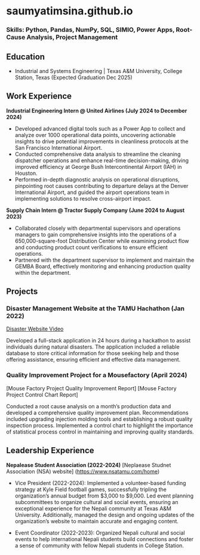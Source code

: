 # saumyatimsina.github.io

### Skills: Python, Pandas, NumPy, SQL, SIMIO, Power Apps, Root-Cause Analysis, Project Management

## Education
- Industrial and Systems Engineering | Texas A&M University, College Station, Texas (Expected Graduation Dec 2025)

## Work Experience
**Industrial Engineering Intern @ United Airlines (July 2024 to December 2024)**
- Developed advanced digital tools such as a Power App to collect and analyze over 1000 operational data points, uncovering actionable insights to drive potential improvements in cleanliness protocols at the San Francisco International Airport.
- Conducted comprehensive data analysis to streamline the cleaning dispatcher operations and enhance real-time decision-making, driving improved efficiency at George Bush Intercontinental Airport (IAH) in Houston.
- Performed in-depth diagnostic analysis on operational disruptions, pinpointing root causes contributing to departure delays at the Denver International Airport, and guided the airport operations team in implementing solutions to resolve cross-airport impact.

**Supply Chain Intern @ Tractor Supply Company (June 2024 to August 2023)**
- Collaborated closely with departmental supervisors and operations managers to gain comprehensive insights into the operations of a 650,000-square-foot Distribution Center while examining product flow and conducting product count verifications to ensure efficient operations.
- Partnered with the department supervisor to implement and maintain the GEMBA Board, effectively monitoring and enhancing production quality within the department.

## Projects 
### Disaster Management Website at the TAMU Hachathon (Jan 2022)
[Disaster Website Video](https://www.youtube.com/watch?v=k6JSfNluBvs)

Developed a full-stack application in 24 hours during a hackathon to assist individuals during natural disasters. The application included a reliable database to store critical information for those seeking help and those offering assistance, ensuring efficient and effective data management.


### Quality Improvement Project for a Mousefactory (April 2024)
[Mouse Factory Project Quality Improvement Report]
[Mouse Factory Project Control Chart Report]

Conducted a root cause analysis on a month’s production data and developed a comprehensive quality improvement plan. Recommendations included upgrading injection molding tools and establishing a robust quality inspection process. Implemented a control chart to highlight the importance of statistical process control in maintaining and improving quality standards.

## Leadership Experience
**Nepalease Student Association (2022-2024)**
[Neplaease Studnet Association (NSA) website] (https://www.nsatamu.com/home) 
- Vice President (2022-2024): Implemented a volunteer-based funding strategy at Kyle Field football games, successfully tripling the organization’s annual budget from $3,000 to $9,000. Led event planning subcommittees to organize cultural and social events, ensuring an exceptional experience for the Nepali community at Texas A&M University. Additionally, managed the design and ongoing updates of the organization’s website to maintain accurate and engaging content.

- Event Coordinator (2022-2023): Organized Nepali cultural and social events to help international Nepali students build connections and foster a sense of community with fellow Nepali students in College Station.
  
